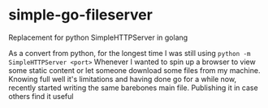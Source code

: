 # simple-go-fileserver
 Replacement for python SimpleHTTPServer in golang
 
 As a convert from python, for the longest time I was still using `python -m SimpleHTTPServer <port>` 
 Whenever I wanted to spin up a browser to view some static content or let someone download some files from my machine.
 Knowing full well it's limitations and having done go for a while now, recently started writing the same barebones main file.
 Publishing it in case others find it useful
 
